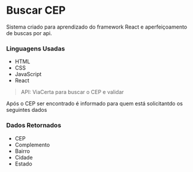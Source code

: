 # Buscar CEP

Sistema criado para aprendizado do framework React e aperfeiçoamento de buscas por api.

### Linguagens Usadas
* HTML
* CSS
* JavaScript
* React

> API: ViaCerta para buscar o CEP e validar

Após o CEP ser encontrado é informado para quem está solicitantdo os seguintes dados

### Dados Retornados
* CEP
* Complemento
* Bairro
* Cidade
* Estado
